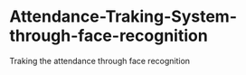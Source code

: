 # Attendance-Traking-System-through-face-recognition
Traking the attendance through face recognition 
